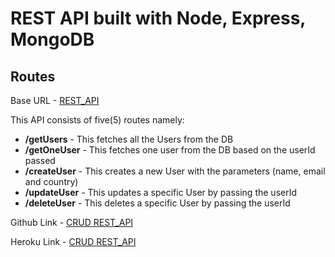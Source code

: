 # REST API built with Node, Express, MongoDB

## Routes
Base URL - [REST_API](https://restcrudapi.herokuapp.com)

This API consists of five(5) routes namely:

* **/getUsers** - This fetches all the Users from the DB
* **/getOneUser** - This fetches one user from the DB based on the userId passed
* **/createUser** - This creates a new User with the parameters (name, email and country)
* **/updateUser** - This updates a specific User by passing the userId
* **/deleteUser** - This deletes a specific User by passing the userId

Github Link - [CRUD REST_API](https://github.com/KalsonSaint/rest_api)

Heroku Link - [CRUD REST_API](https://restcrudapi.herokuapp.com)
